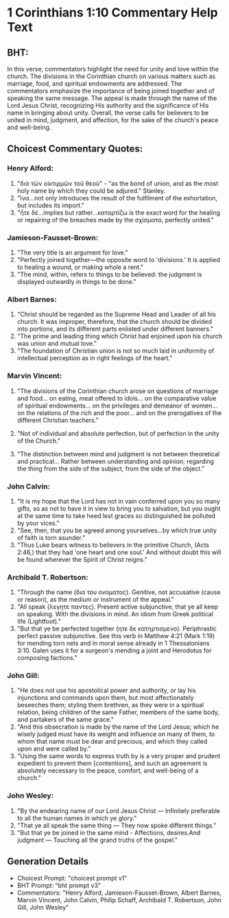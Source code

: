 # 1 Corinthians 1:10 Commentary Help Text

## BHT:
In this verse, commentators highlight the need for unity and love within the church. The divisions in the Corinthian church on various matters such as marriage, food, and spiritual endowments are addressed. The commentators emphasize the importance of being joined together and of speaking the same message. The appeal is made through the name of the Lord Jesus Christ, recognizing His authority and the significance of His name in bringing about unity. Overall, the verse calls for believers to be united in mind, judgment, and affection, for the sake of the church's peace and well-being.

## Choicest Commentary Quotes:
### Henry Alford:
1. "διὰ τῶν οἰκτιρμῶν τοῦ θεοῦ" - "as the bond of union, and as the most holy name by which they could be adjured." Stanley.
2. "ἵνα...not only introduces the result of the fulfilment of the exhortation, but includes its import."
3. "ἦτε δέ...implies but rather...καταρτίζω is the exact word for the healing or repairing of the breaches made by the σχίσματα, perfectly united."

### Jamieson-Fausset-Brown:
1. "The very title is an argument for love."
2. "Perfectly joined together—the opposite word to 'divisions.' It is applied to healing a wound, or making whole a rent."
3. "The mind, within, refers to things to be believed: the judgment is displayed outwardly in things to be done."

### Albert Barnes:
1. "Christ should be regarded as the Supreme Head and Leader of all his church. It was improper, therefore, that the church should be divided into portions, and its different parts enlisted under different banners."
2. "The prime and leading thing which Christ had enjoined upon his church was union and mutual love."
3. "The foundation of Christian union is not so much laid in uniformity of intellectual perception as in right feelings of the heart."

### Marvin Vincent:
1. "The divisions of the Corinthian church arose on questions of marriage and food... on eating, meat offered to idols... on the comparative value of spiritual endowments... on the privileges and demeanor of women... on the relations of the rich and the poor... and on the prerogatives of the different Christian teachers." 

2. "Not of individual and absolute perfection, but of perfection in the unity of the Church."

3. "The distinction between mind and judgment is not between theoretical and practical... Rather between understanding and opinion; regarding the thing from the side of the subject, from the side of the object."

### John Calvin:
1. "It is my hope that the Lord has not in vain conferred upon you so many gifts, so as not to have it in view to bring you to salvation, but you ought at the same time to take heed lest graces so distinguished be polluted by your vices."
2. "See, then, that you be agreed among yourselves...by which true unity of faith is torn asunder."
3. "Thus Luke bears witness to believers in the primitive Church, (Acts 2:46,) that they had 'one heart and one soul.' And without doubt this will be found wherever the Spirit of Christ reigns."

### Archibald T. Robertson:
1. "Through the name (δια του ονοματος). Genitive, not accusative (cause or reason), as the medium or instrument of the appeal." 
2. "All speak (λεγητε παντες). Present active subjunctive, that ye all keep on speaking. With the divisions in mind. An idiom from Greek political life (Lightfoot)."
3. "But that ye be perfected together (ητε δε κατηρτισμενο). Periphrastic perfect passive subjunctive. See this verb in Matthew 4:21 (Mark 1:19) for mending torn nets and in moral sense already in 1 Thessalonians 3:10. Galen uses it for a surgeon's mending a joint and Herodotus for composing factions."

### John Gill:
1. "He does not use his apostolical power and authority, or lay his injunctions and commands upon them, but most affectionately beseeches them; styling them brethren, as they were in a spiritual relation, being children of the same Father, members of the same body, and partakers of the same grace."
2. "And this obsecration is made by the name of the Lord Jesus; which he wisely judged must have its weight and influence on many of them, to whom that name must be dear and precious, and which they called upon and were called by."
3. "Using the same words to express truth by is a very proper and prudent expedient to prevent them [contentions], and such an agreement is absolutely necessary to the peace, comfort, and well-being of a church."

### John Wesley:
1. "By the endearing name of our Lord Jesus Christ — lnfinitely preferable to all the human names in which ye glory." 
2. "That ye all speak the same thing — They now spoke different things." 
3. "But that ye be joined in the same mind - Affections, desires.And judgment — Touching all the grand truths of the gospel."


## Generation Details
- Choicest Prompt: "choicest prompt v1"
- BHT Prompt: "bht prompt v3"
- Commentators: "Henry Alford, Jamieson-Fausset-Brown, Albert Barnes, Marvin Vincent, John Calvin, Philip Schaff, Archibald T. Robertson, John Gill, John Wesley"
